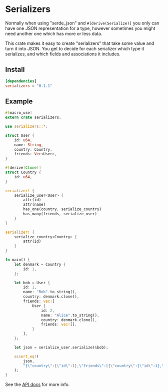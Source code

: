 # Serializers

Normally when using "serde_json" and `#[derive(Serialize)]` you only can have one JSON
representation for a type, however sometimes you might need another one which has more or less
data.

This crate makes it easy to create "serializers" that take some value and turn it into JSON.
You get to decide for each serializer which type it serializes, and which fields and
associations it includes.

## Install

```toml
[dependencies]
serializers = "0.1.1"
```

## Example

```rust
#[macro_use]
extern crate serializers;

use serializers::*;

struct User {
    id: u64,
    name: String,
    country: Country,
    friends: Vec<User>,
}

#[derive(Clone)]
struct Country {
    id: u64,
}

serializer! {
    serialize_user<User> {
        attr(id)
        attr(name)
        has_one(country, serialize_country)
        has_many(friends, serialize_user)
    }
}

serializer! {
    serialize_country<Country> {
        attr(id)
    }
}

fn main() {
    let denmark = Country {
        id: 1,
    };

    let bob = User {
        id: 1,
        name: "Bob".to_string(),
        country: denmark.clone(),
        friends: vec![
            User {
                id: 2,
                name: "Alice".to_string(),
                country: denmark.clone(),
                friends: vec![],
            }
        ],
    };

    let json = serialize_user.serialize(&bob);

    assert_eq!(
        json,
        "{\"country\":{\"id\":1},\"friends\":[{\"country\":{\"id\":1},\"friends\":[],\"id\":2,\"name\":\"Alice\"}],\"id\":1,\"name\":\"Bob\"}"
    );
}
```

See the [API docs](https://docs.rs/serializers/) for more info.
